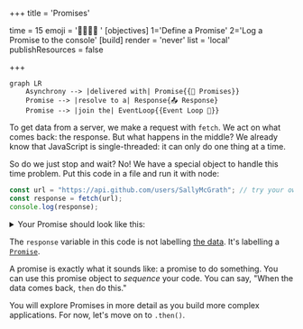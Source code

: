 +++
title = 'Promises'

time = 15
emoji = '🫱🏿‍🫲🏽 '
[objectives]
    1='Define a Promise'
    2='Log a Promise to the console'
[build]
  render = 'never'
  list = 'local'
  publishResources = false

+++

```mermaid
graph LR
    Asynchrony --> |delivered with| Promise{{🤝 Promises}}
    Promise --> |resolve to a| Response{📤 Response}
    Promise --> |join the| EventLoop{{Event Loop 🔁}}
```

To get data from a server, we make a request with `fetch`. We act on what comes back: the response. But what happens in the middle? We already know that JavaScript is single-threaded: it can only do one thing at a time.

So do we just stop and wait? No! We have a special object to handle this time problem. Put this code in a file and run it with node:

```js
const url = "https://api.github.com/users/SallyMcGrath"; // try your own username
const response = fetch(url);
console.log(response);
```

<details>
<summary>Your Promise should look like this:</summary>

```js
Promise {
  Response {
    [Symbol(realm)]: null,
    [Symbol(state)]: {
      aborted: false,
      rangeRequested: false,
      timingAllowPassed: true,
      requestIncludesCredentials: true,
      type: 'default',
      status: 200,
      timingInfo: [Object],
      cacheState: '',
      statusText: 'OK',
      headersList: [HeadersList],
      urlList: [Array],
      body: [Object]
    },
    [Symbol(headers)]: HeadersList {
      cookies: null,
      [Symbol(headers map)]: [Map],
      [Symbol(headers map sorted)]: null
    }
  },
  [Symbol(async_id_symbol)]: 54,
  [Symbol(trigger_async_id_symbol)]: 30
}
```

</details>

The `response` variable in this code is not labelling [the data](https://api.github.com/users/SallyMcGrath). It's labelling a [`Promise`](https://developer.mozilla.org/en-US/docs/Web/JavaScript/Reference/Global_Objects/Promise).

A promise is exactly what it sounds like: a promise to do something. You can use this promise object to _sequence_ your code. You can say, "When the data comes back, `then` do this."

You will explore Promises in more detail as you build more complex applications. For now, let's move on to `.then()`.
